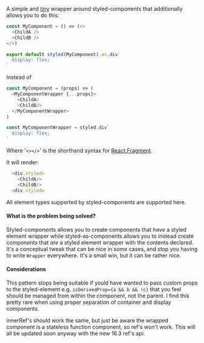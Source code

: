 A simple and [tiny](https://bundlephobia.com/result?p=styled-as-components) wrapper around styled-components that additionally allows you to do this:

```javascript
const MyComponent = () => (<>
  <ChildA />
  <ChildB />
</>)

export default styled(MyComponent).as.div`
  display: flex;
`
```

Instead of

```javascript
const MyComponent = (props) => (
  <MyComponentWrapper {...props}>
    <ChildA>
    <ChildB/>
  </MyComponentWrapper>
)

const MyComponentWrapper = styled.div`
  display: flex;
`
```
Where '`<></>`' is the shorthand syntax for [React.Fragment](https://reactjs.org/docs/fragments.html).


It will render:
```javascript
  <div.styled>
    <ChildA/>
    <ChildB/>
  <div.styled>
```

All element types supported by styled-components are supported here.

#### What is the problem being solved?
Styled-components allows you to create components that _have_ a styled element wrapper while styled-as-components allows you to instead create components that _are_ a styled element wrapper with the contents declared. It's a conceptual tweak that can be nice in some cases, and stop you having to write `Wrapper` everywhere. It's a small win, but it can be rather nice.

#### Considerations
This pattern stops being suitable if yould have wanted to pass custom props to the styled-element e.g. `isDerivedProp={a && b && !c}` that you feel should be managed from within the component, not the parent. I find this pretty rare when using proper separation of container and display components.

innerRef's should work the same, but just be aware the wrapped component is a stateless function component, so ref's won't work. This will all be updated soon anyway with the new 16.3 ref's api.
